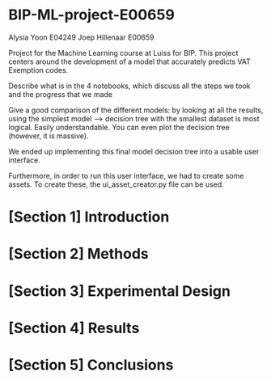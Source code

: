 # BIP-ML-project-E00659
Alysia Yoon E04249
Joep Hillenaar E00659


Project for the Machine Learning course at Luiss for BIP. This project centers around the development of a model that accurately predicts VAT Exemption codes.

Describe what is in the 4 notebooks, which discuss all the steps we took and the progress that we made

Give a good comparison of the different models: by looking at all the results, using the simplest model --> decision tree with the smallest dataset is most logical. Easily understandable. You can even plot the decision tree (however, it is massive).

We ended up implementing this final model decision tree into a usable user interface. 

Furthermore, in order to run this user interface, we had to create some assets. To create these, the ui_asset_creator.py file can be used.

# [Section 1] Introduction

# [Section 2] Methods

# [Section 3] Experimental Design

# [Section 4] Results

# [Section 5] Conclusions
